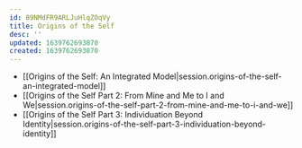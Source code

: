 ```yaml
---
id: 89NMdFR9ARLJuHlqZOqVy
title: Origins of the Self
desc: ''
updated: 1639762693870
created: 1639762693870
---
```


- [[Origins of the Self:  An Integrated Model|session.origins-of-the-self-an-integrated-model]]
- [[Origins of the Self Part 2:  From Mine and Me to I and We|session.origins-of-the-self-part-2-from-mine-and-me-to-i-and-we]]
- [[Origins of the Self Part 3:  Individuation Beyond Identity|session.origins-of-the-self-part-3-individuation-beyond-identity]]
